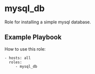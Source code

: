 mysql_db
=========

Role for installing a simple mysql database.

Example Playbook
----------------

How to use this role:

    - hosts: all
      roles:
         - mysql_db